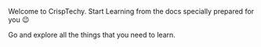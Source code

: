 Welcome to CrispTechy. Start Learning from the docs specially prepared for you 😉

Go and explore all the things that you need to learn.

